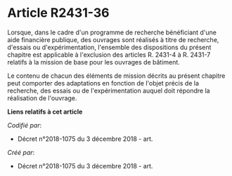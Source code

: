 # Article R2431-36

Lorsque, dans le cadre d'un programme de recherche bénéficiant d'une aide financière publique, des ouvrages sont réalisés à
titre de recherche, d'essais ou d'expérimentation, l'ensemble des dispositions du présent chapitre est applicable à
l'exclusion des articles R. 2431-4 à R. 2431-7 relatifs à la mission de base pour les ouvrages de bâtiment.

Le contenu de chacun des éléments de mission décrits au présent chapitre peut comporter des adaptations en fonction de
l'objet précis de la recherche, des essais ou de l'expérimentation auquel doit répondre la réalisation de l'ouvrage.

**Liens relatifs à cet article**

_Codifié par_:

  - Décret n°2018-1075 du 3 décembre 2018 - art.

_Créé par_:

  - Décret n°2018-1075 du 3 décembre 2018 - art.

